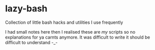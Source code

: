 # lazy-bash

Collection of little bash hacks and utilities I use frequently

I had small notes here then I realised these are _my_ scripts so no explanations for ya carnts anymore. It was difficult to write it should be difficult to understand -_-